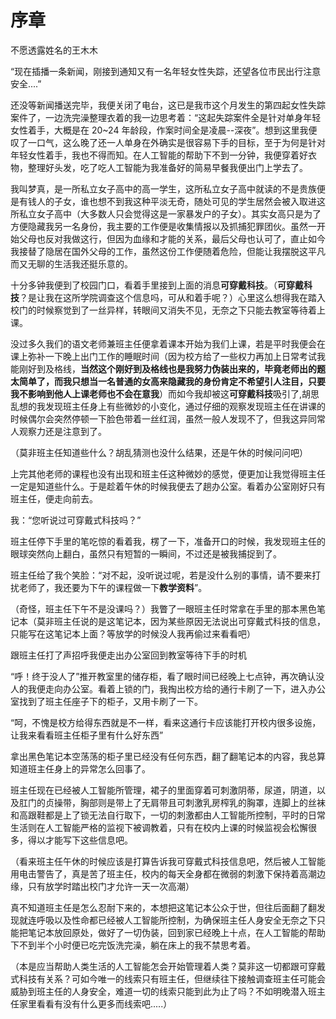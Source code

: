# 序章
不愿透露姓名的王木木

“现在插播一条新闻，刚接到通知又有一名年轻女性失踪，还望各位市民出行注意安全....”

还没等新闻播送完毕，我便关闭了电台，这已是我市这个月发生的第四起女性失踪案件了，一边洗完澡整理衣着的我一边思考着：“这起失踪案件全是针对单身年轻女性着手，大概是在 20~24 年龄段，作案时间全是凌晨--深夜”。想到这里我便叹了一口气，这么晚了还一人单身在外确实是很容易下手的目标，至于为何是针对年轻女性着手，我也不得而知。在人工智能的帮助下不到一分钟，我便穿着好衣物，整理好头发，吃了吃人工智能为我准备好的简易早餐我便出门上学去了。

我叫梦真，是一所私立女子高中的高一学生，这所私立女子高中就读的不是贵族便是有钱人的子女，谁也想不到我这种平淡无奇，随处可见的学生居然会被入取进这所私立女子高中（大多数人只会觉得这是一家暴发户的子女）。其实女高只是为了方便隐藏我另一名身份，我主要的工作便是收集情报以及抓捕犯罪团伙。虽然一开始父母也反对我做这行，但因为血缘和才能的关系，最后父母也认可了，直止如今我接替了隐居在国外父母的工作，虽然这份工作便随着危险，但能让我摆脱这平凡而又无聊的生活我还挺乐意的。

十分多钟我便到了校园门口，看着手里接到上面的消息**可穿戴科技**。（**可穿戴科技**？是让我在这所学院调查这个信息吗，可从和着手呢？）心里这么想得我在踏入校门的时候察觉到了一丝异样，转眼间又消失不见，无奈之下只能去教室等待着上课。

没过多久我们的语文老师兼班主任便拿着课本开始为我们上课，若是平时我便会在课上弥补一下晚上出门工作的睡眠时间（因为校方给了一些权力再加上日常考试我能刚好到及格线，**当然这个刚好到及格线也是我努力伪装出来的，毕竟老师出的题太简单了，而我只想当一名普通的女高来隐藏我的身份肯定不希望引人注目，只要我不影响到他人上课老师也不会在意我**）而如今我却被这**可穿戴科技**吸引了,胡思乱想的我发现班主任身上有些微妙的小变化，通过仔细的观察发现班主任在讲课的时候偶尔会突然停顿一下脸色带着一丝红润，虽然一般人发现不了，但我这异同常人观察力还是注意到了。

（莫非班主任知道些什么？胡乱猜测也没什么结果，还是午休的时候问问吧）

上完其他老师的课程也没有出现和班主任这种微妙的感觉，便更加让我觉得班主任一定是知道些什么。于是趁着午休的时候我便去了趟办公室。看着办公室刚好只有班主任，便走向前去。

我：“您听说过可穿戴式科技吗？”

班主任停下手里的笔吃惊的看着我，楞了一下，准备开口的时候，我发现班主任的眼球突然向上翻白，虽然只有短暂的一瞬间，不过还是被我捕捉到了。

班主任给了我个笑脸：“对不起，没听说过呢，若是没什么别的事情，请不要来打扰老师了，我还要为下午的课程做一下**教学资料**”。

（奇怪，班主任下午不是没课吗？）我瞥了一眼班主任时常拿在手里的那本黑色笔记本（莫非班主任说的是这笔记本，因为某些原因无法说出可穿戴式科技的信息，只能写在这笔记本上面？等放学的时候没人我再偷过来看看吧）

跟班主任打了声招呼我便走出办公室回到教室等待下手的时机

“呼！终于没人了”推开教室里的储存柜，看了眼时间已经晚上七点钟，再次确认没人的我便走向办公室。看着上锁的门，我掏出校方给的通行卡刷了一下，进入办公室找到了班主任座子下的柜子，又用卡刷了一下。

“呵，不愧是校方给得东西就是不一样，看来这通行卡应该能打开校内很多设施，让我来看看班主任柜子里有什么好东西”

拿出黑色笔记本空荡荡的柜子里已经没有任何东西，翻了翻笔记本的内容，我总算知道班主任身上的异常怎么回事了。

班主任现在已经被人工智能所管理，裙子的里面穿着可刺激阴蒂，尿道，阴道，以及肛门的贞操带，胸部则是带上了无肩带且可刺激乳房榨乳的胸罩，连脚上的丝袜和高跟鞋都是上了锁无法自行取下，一切的刺激都由人工智能所控制，平时的日常生活则在人工智能严格的监视下被调教着，只有在校内上课的时候监视会松懈很多，得以才能写下这些信息吧。

（看来班主任午休的时候应该是打算告诉我可穿戴式科技信息吧，然后被人工智能用电击警告了，真是苦了班主任，校内的每天全身都在微弱的刺激下保持着高潮边缘，只有放学时踏出校门才允许一天一次高潮）

真不知道班主任是怎么忍耐下来的，本想把这笔记本公众于世，但往后面翻了翻发现就连呼吸以及性命都已经被人工智能所控制，为确保班主任人身安全无奈之下只能把笔记本放回原处，做好了一切伪装，回到家已经晚上十点，在人工智能的帮助下不到半个小时便已吃完饭洗完澡，躺在床上的我不禁思考着。

（本是应当帮助人类生活的人工智能怎会开始管理着人类？莫非这一切都跟可穿戴式科技有关系？可如今唯一的线索只有班主任，但继续往下接触调查班主任可能会威胁到班主任的人身安全，难道一切的线索只能到此为止了吗？不如明晚潜入班主任家里看看有没有什么更多而线索吧.....）
